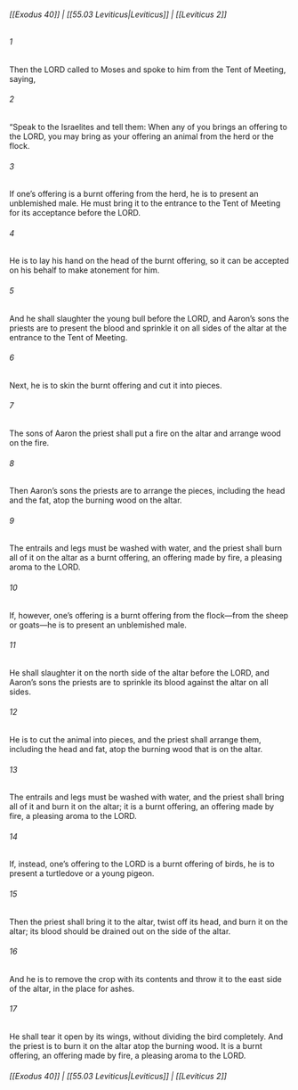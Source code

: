 
###### [[Exodus 40]] | [[55.03 Leviticus|Leviticus]] | [[Leviticus 2]]

###### 1
Then the LORD called to Moses and spoke to him from the Tent of Meeting, saying,
###### 2
“Speak to the Israelites and tell them: When any of you brings an offering to the LORD, you may bring as your offering an animal from the herd or the flock.
###### 3
If one’s offering is a burnt offering from the herd, he is to present an unblemished male. He must bring it to the entrance to the Tent of Meeting for its acceptance before the LORD.
###### 4
He is to lay his hand on the head of the burnt offering, so it can be accepted on his behalf to make atonement for him.
###### 5
And he shall slaughter the young bull before the LORD, and Aaron’s sons the priests are to present the blood and sprinkle it on all sides of the altar at the entrance to the Tent of Meeting.
###### 6
Next, he is to skin the burnt offering and cut it into pieces.
###### 7
The sons of Aaron the priest shall put a fire on the altar and arrange wood on the fire.
###### 8
Then Aaron’s sons the priests are to arrange the pieces, including the head and the fat, atop the burning wood on the altar.
###### 9
The entrails and legs must be washed with water, and the priest shall burn all of it on the altar as a burnt offering, an offering made by fire, a pleasing aroma to the LORD.
###### 10
If, however, one’s offering is a burnt offering from the flock—from the sheep or goats—he is to present an unblemished male.
###### 11
He shall slaughter it on the north side of the altar before the LORD, and Aaron’s sons the priests are to sprinkle its blood against the altar on all sides.
###### 12
He is to cut the animal into pieces, and the priest shall arrange them, including the head and fat, atop the burning wood that is on the altar.
###### 13
The entrails and legs must be washed with water, and the priest shall bring all of it and burn it on the altar; it is a burnt offering, an offering made by fire, a pleasing aroma to the LORD.
###### 14
If, instead, one’s offering to the LORD is a burnt offering of birds, he is to present a turtledove or a young pigeon.
###### 15
Then the priest shall bring it to the altar, twist off its head, and burn it on the altar; its blood should be drained out on the side of the altar.
###### 16
And he is to remove the crop with its contents and throw it to the east side of the altar, in the place for ashes.
###### 17
He shall tear it open by its wings, without dividing the bird completely. And the priest is to burn it on the altar atop the burning wood. It is a burnt offering, an offering made by fire, a pleasing aroma to the LORD.

###### [[Exodus 40]] | [[55.03 Leviticus|Leviticus]] | [[Leviticus 2]]
